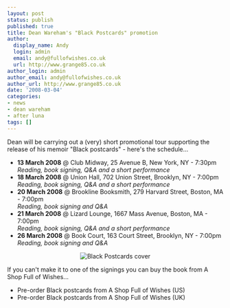 ```yaml
---
layout: post
status: publish
published: true
title: Dean Wareham's "Black Postcards" promotion
author:
  display_name: Andy
  login: admin
  email: andy@fullofwishes.co.uk
  url: http://www.grange85.co.uk
author_login: admin
author_email: andy@fullofwishes.co.uk
author_url: http://www.grange85.co.uk
date: '2008-03-04'
categories:
- news
- dean wareham
- after luna
tags: []
---
```

<p>Dean will be carrying out a (very) short promotional tour supporting the release of his memoir "Black postcards" - here's the schedule...</p>
<ul>
<li><strong>13 March 2008</strong> @ Club Midway, 25 Avenue B, New York, NY - 7:30pm<br />
<em>Reading, book signing, Q&A and a short performance</em></li>
<li><strong>18 March 2008</strong> @ Union Hall,  702 Union Street, Brooklyn, NY - 7:00pm<br />
<em>Reading, book signing, Q&A and a short performance</em></li>
<li><strong>20 March 2008</strong> @ Brookline Booksmith, 279 Harvard Street, Boston, MA - 7:00pm<br />
<em>Reading, book signing and Q&A</em></li>
<li><strong>21 March 2008</strong> @ Lizard Lounge, 1667 Mass Avenue, Boston, MA - 7:00pm</strong><br />
<em>Reading, book signing, Q&A and a short performance</em></li>
<li><strong>26 March 2008</strong> @ Book Court, 163 Court Street, Brooklyn, NY - 7:00pm<br />
<em>Reading, book signing and Q&A</em></li>
</ul>
<div style="text-align:center"><img src="https://www.fullofwishes.co.uk/wp/wp-content/uploads/2007/12/410aifzt3sl.jpg" alt='Black Postcards cover' /></div>
<p>If you can't make it to one of the signings you can buy the book from A Shop Full of Wishes...</p>
<ul>
<li>Pre-order Black postcards from A Shop Full of Wishes (US)</li>
<li>Pre-order Black postcards from A Shop Full of Wishes (UK)</li>
</ul>
